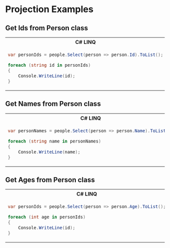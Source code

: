# Projection Examples

## Get Ids from Person class

<table>
<tr>
<th>C# LINQ</th>
<th>Java Streams</th>
</tr>
<tr>
<td>

```csharp
var personIds = people.Select(person => person.Id).ToList();

foreach (string id in personIds)
{
    Console.WriteLine(id);
}
```

</td>
<td>

```java
List<String> personIds = 
    people.stream()
        .map(Person::getId)
        .collect(Collectors.toList());

personIds.stream().forEach(System.out::println);
```

</td>
</tr>
</table>

## Get Names from Person class

<table>
<tr>
<th>C# LINQ</th>
<th>Java Streams</th>
</tr>
<tr>
<td>

```csharp
var personNames = people.Select(person => person.Name).ToList();

foreach (string name in personNames)
{
    Console.WriteLine(name);
}
```

</td>
<td>

```java
List<String> personNames = 
    people.stream()
        .map(Person::getName)
        .collect(Collectors.toList());

personNames.stream().forEach(System.out::println);
```

</td>
</tr>
</table>

## Get Ages from Person class

<table>
<tr>
<th>C# LINQ</th>
<th>Java Streams</th>
</tr>
<tr>
<td>

```csharp
var personIds = people.Select(person => person.Age).ToList();

foreach (int age in personIds)
{
    Console.WriteLine(id);
}
```

</td>
<td>

```java
List<Integer> personAges = 
    people.stream()
        .map(Person::getAge)
        .collect(Collectors.toList());

personIds.stream().forEach(System.out::println);
```

</td>
</tr>
</table>